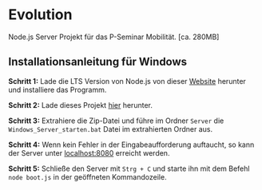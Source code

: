 # Evolution
Node.js Server Projekt für das P-Seminar Mobilität. [ca. 280MB]

## Installationsanleitung für Windows

**Schritt 1:**
Lade die LTS Version von Node.js von dieser [Website](https://nodejs.org/dist/v16.16.0/node-v16.16.0-x64.msi) herunter und installiere das Programm.

**Schritt 2:**
Lade dieses Projekt [hier](https://github.com/TheDavido/Evolution/archive/refs/heads/main.zip) herunter.

**Schritt 3:**
Extrahiere die Zip-Datei und führe im Ordner ```Server``` die ```Windows_Server_starten.bat``` Datei im extrahierten Ordner aus.

**Schritt 4:**
Wenn kein Fehler in der Eingabeaufforderung auftaucht, so kann der Server unter [localhost:8080](http://localhost:8080) erreicht werden.

**Schritt 5:**
Schließe den Server mit ```Strg + C``` und starte ihn mit dem Befehl ```node boot.js``` in der geöffneten Kommandozeile.
